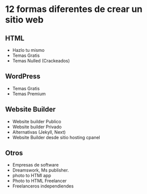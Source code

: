 # 12 formas diferentes de crear un sitio web 
## HTML
- Hazlo tu mismo
- Temas Gratis
- Temas Nulled (Crackeados)


## WordPress
- Temas Gratis
- Temas Premium
## Website Builder
- Website builder Publico
- Website builder Privado
- Alternativas (Jekyll, Next)
- Website Builder desde sitio hosting cpanel
## Otros
- Empresas de software
- Dreamswork, Ms publisher.
- photo to HTMl app
- Photo to HTML Freelancer
- Freelanceros independiendes
